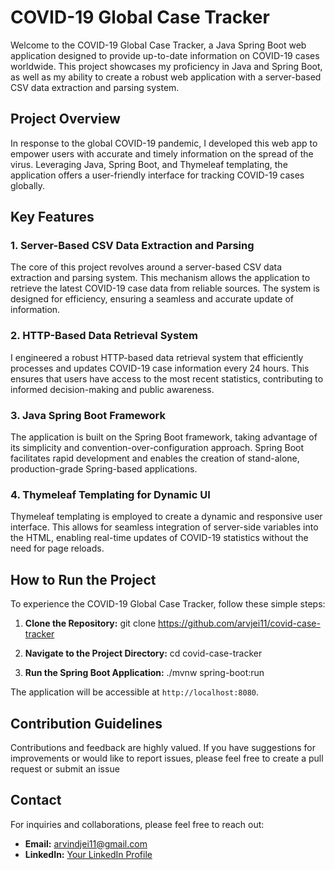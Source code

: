 # COVID-19 Global Case Tracker

Welcome to the COVID-19 Global Case Tracker, a Java Spring Boot web application designed to provide up-to-date information on COVID-19 cases worldwide. This project showcases my proficiency in Java and Spring Boot, as well as my ability to create a robust web application with a server-based CSV data extraction and parsing system.

## Project Overview

In response to the global COVID-19 pandemic, I developed this web app to empower users with accurate and timely information on the spread of the virus. Leveraging Java, Spring Boot, and Thymeleaf templating, the application offers a user-friendly interface for tracking COVID-19 cases globally.

## Key Features

### 1. Server-Based CSV Data Extraction and Parsing

The core of this project revolves around a server-based CSV data extraction and parsing system. This mechanism allows the application to retrieve the latest COVID-19 case data from reliable sources. The system is designed for efficiency, ensuring a seamless and accurate update of information.

### 2. HTTP-Based Data Retrieval System

I engineered a robust HTTP-based data retrieval system that efficiently processes and updates COVID-19 case information every 24 hours. This ensures that users have access to the most recent statistics, contributing to informed decision-making and public awareness.

### 3. Java Spring Boot Framework

The application is built on the Spring Boot framework, taking advantage of its simplicity and convention-over-configuration approach. Spring Boot facilitates rapid development and enables the creation of stand-alone, production-grade Spring-based applications.

### 4. Thymeleaf Templating for Dynamic UI

Thymeleaf templating is employed to create a dynamic and responsive user interface. This allows for seamless integration of server-side variables into the HTML, enabling real-time updates of COVID-19 statistics without the need for page reloads.

## How to Run the Project

To experience the COVID-19 Global Case Tracker, follow these simple steps:

1. **Clone the Repository:**
git clone https://github.com/arvjei11/covid-case-tracker


2. **Navigate to the Project Directory:**
cd covid-case-tracker

3. **Run the Spring Boot Application:**
./mvnw spring-boot:run


The application will be accessible at `http://localhost:8080`.

## Contribution Guidelines

Contributions and feedback are highly valued. If you have suggestions for improvements or would like to report issues, please feel free to create a pull request or submit an issue

## Contact

For inquiries and collaborations, please feel free to reach out:

- **Email:** arvindjei11@gmail.com
- **LinkedIn:** [Your LinkedIn Profile](https://www.linkedin.com/in/arvind-jei/)



